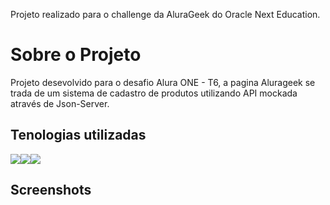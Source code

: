 Projeto realizado para o challenge da AluraGeek do Oracle Next Education.

# Sobre o Projeto
 Projeto desevolvido para o desafio Alura ONE - T6, a pagina Alurageek se trada de um sistema de cadastro de produtos utilizando API mockada através de Json-Server.



## Tenologias utilizadas

<img src="https://upload.wikimedia.org/wikipedia/commons/thumb/d/d5/CSS3_logo_and_wordmark.svg/200px-CSS3_logo_and_wordmark.svg.png"><img src="https://upload.wikimedia.org/wikipedia/commons/thumb/6/61/HTML5_logo_and_wordmark.svg/400px-HTML5_logo_and_wordmark.svg.png"><img src="https://upload.wikimedia.org/wikipedia/commons/thumb/9/99/Unofficial_JavaScript_logo_2.svg/200px-Unofficial_JavaScript_logo_2.svg.png">

## Screenshots






